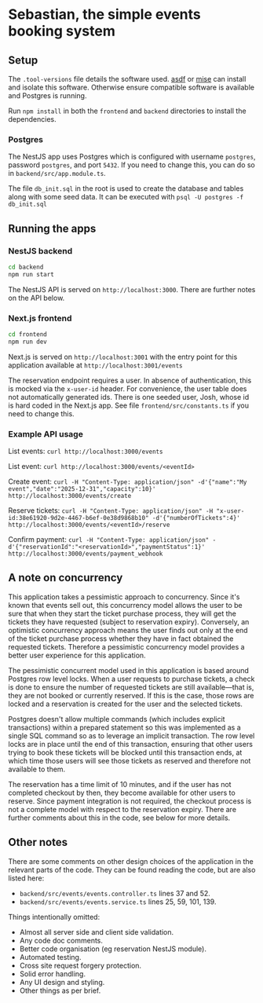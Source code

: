 # Sebastian, the simple events booking system

## Setup

The `.tool-versions` file details the software used. [asdf](https://asdf-vm.com/) or [mise](https://mise.jdx.dev/) can install and isolate this software. Otherwise ensure compatible software is available and Postgres is running.

Run `npm install` in both the `frontend` and `backend` directories to install the dependencies.

### Postgres

The NestJS app uses Postgres which is configured with username `postgres`, password `postgres`, and port `5432`. If you need to change this, you can do so in `backend/src/app.module.ts`.

The file `db_init.sql` in the root is used to create the database and tables along with some seed data. It can be executed with `psql -U postgres -f db_init.sql`

## Running the apps

### NestJS backend

```bash
cd backend
npm run start
```
The NestJS API is served on `http://localhost:3000`. There are further notes on the API below.

### Next.js frontend

```bash
cd frontend
npm run dev
```
Next.js is served on `http://localhost:3001` with the entry point for this application available at `http://localhost:3001/events`

The reservation endpoint requires a user. In absence of authentication, this is mocked via the `x-user-id` header. For convenience, the user table does not automatically generated ids. There is one seeded user, Josh, whose id is hard coded in the Next.js app. See file `frontend/src/constants.ts` if you need to change this. 

### Example API usage

List events:
`curl http://localhost:3000/events`

List event:
`curl http://localhost:3000/events/<eventId>`

Create event:
`curl -H "Content-Type: application/json" -d'{"name":"My event","date":"2025-12-31","capacity":10}' http://localhost:3000/events/create`

Reserve tickets:
`curl -H "Content-Type: application/json" -H "x-user-id:38e61920-9d2e-4467-b6ef-0e38d9868b10" -d'{"numberOfTickets":4}' http://localhost:3000/events/<eventId>/reserve`

Confirm payment:
`curl -H "Content-Type: application/json" -d'{"reservationId":"<reservationId>","paymentStatus":1}' http://localhost:3000/events/payment_webhook`

## A note on concurrency

This application takes a pessimistic approach to concurrency. Since it's known that events sell out, this concurrency model allows the user to be sure that when they start the ticket purchase process, they will get the tickets they have requested (subject to reservation expiry). Conversely, an optimistic concurrency approach means the user finds out only at the end of the ticket purchase process whether they have in fact obtained the requested tickets. Therefore a pessimistic concurrency model provides a better user experience for this application.

The pessimistic concurrent model used in this application is based around Postgres row level locks. When a user requests to purchase tickets, a check is done to ensure the number of requested tickets are still available—that is, they are not booked or currently reserved. If this is the case, those rows are locked and a reservation is created for the user and the selected tickets.

Postgres doesn't allow multiple commands (which includes explicit transactions) within a prepared statement so this was implemented as a single SQL command so as to leverage an implicit transaction. The row level locks are in place until the end of this transaction, ensuring that other users trying to book these tickets will be blocked until this transaction ends, at which time those users will see those tickets as reserved and therefore not available to them.

The reservation has a time limit of 10 minutes, and if the user has not completed checkout by then, they become available for other users to reserve. Since payment integration is not required, the checkout process is not a complete model with respect to the reservation expiry. There are further comments about this in the code, see below for more details.

## Other notes

There are some comments on other design choices of the application in the relevant parts of the code. They can be found reading the code, but are also listed here:

- `backend/src/events/events.controller.ts` lines 37 and 52.
- `backend/src/events/events.service.ts` lines 25, 59, 101, 139.


Things intentionally omitted:
- Almost all server side and client side validation.
- Any code doc comments.
- Better code organisation (eg reservation NestJS module).
- Automated testing.
- Cross site request forgery protection.
- Solid error handling.
- Any UI design and styling.
- Other things as per brief.

